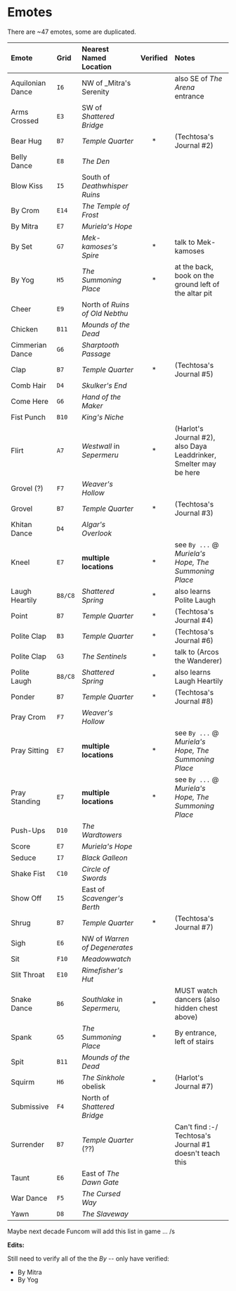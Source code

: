 # Emotes

There are ~47 emotes, some are duplicated.

| Emote          | Grid  | Nearest Named Location    | Verified| Notes |
|:---------------|:------|:--------------------------------|:-:|:------------|
|Aquilonian Dance| `I6`  | NW of _Mitra's Serenity         | | also SE of _The Arena_ entrance |
| Arms Crossed   | `E3`  | SW of _Shattered Bridge_        | | |
| Bear Hug       | `B7`  | _Temple Quarter_                | * | (Techtosa's Journal #2) |
| Belly Dance    | `E8`  | _The Den_                       | | |
| Blow Kiss      | `I5`  | South of _Deathwhisper Ruins_   | | |
| By Crom        | `E14` | _The Temple of Frost_           | | |
| By Mitra       | `E7`  | _Muriela's Hope_                | | |
| By Set         | `G7`  | _Mek-kamoses's Spire_           | * | talk to Mek-kamoses |
| By Yog         | `H5`  | _The Summoning Place_           | * | at the back, book on the ground left of the altar pit |
| Cheer          | `E9`  | North of _Ruins of Old Nebthu_  | | |
| Chicken        | `B11` | _Mounds of the Dead_            | | |
| Cimmerian Dance|`G6` | _Sharptooth Passage_              | | |
| Clap           | `B7`  | _Temple Quarter_                | * | (Techtosa's Journal #5) |
| Comb Hair      | `D4`  | _Skulker's End_                 | | |
| Come Here      | `G6`  | _Hand of the Maker_             | | |
| Fist Punch     | `B10` | _King's Niche_                  | | |
| Flirt          | `A7`  | _Westwall_ in _Sepermeru_       | * | (Harlot's Journal #2), also Daya Leaddrinker, Smelter may be here |
| Grovel (?)     | `F7`  | _Weaver's Hollow_               | | |
| Grovel         | `B7`  | _Temple Quarter_                | * | (Techtosa's Journal #3) |
| Khitan Dance   | `D4`  | _Algar's Overlook_              | | |
| Kneel          | `E7`  | **multiple locations**          | * | see `By ...` @ _Muriela's Hope, The Summoning Place_ |
| Laugh Heartily |`B8/C8`| _Shattered Spring_              | * | also learns Polite Laugh     |
| Point          | `B7`  | _Temple Quarter_                | * | (Techtosa's Journal #4)      |
| Polite Clap    | `B3`  | _Temple Quarter_                | * | (Techtosa's Journal #6)      |
| Polite Clap    | `G3`  | _The Sentinels_                 | * | talk to (Arcos the Wanderer) |
| Polite Laugh   |`B8/C8`| _Shattered Spring_              | * | also learns Laugh Heartily   |
| Ponder         | `B7`  | _Temple Quarter_                | * | (Techtosa's Journal #8)      |
| Pray Crom      | `F7`  | _Weaver's Hollow_               | | |
| Pray Sitting   | `E7`  | **multiple locations**          | * | see `By ...` @ _Muriela's Hope, The Summoning Place_ |
| Pray Standing  | `E7`  | **multiple locations**          | * | see `By ...` @ _Muriela's Hope, The Summoning Place_ |
| Push-Ups       | `D10` | _The Wardtowers_                | | |
| Score          | `E7`  | _Muriela's Hope_                | | |
| Seduce         | `I7`  | _Black Galleon_                 | | |
| Shake Fist     | `C10` | _Circle of Swords_              | | |
| Show Off       | `I5`  | East of _Scavenger's Berth_     | | |
| Shrug          | `B7`  | _Temple Quarter_                | * | (Techtosa's Journal #7) |
| Sigh           | `E6`  | NW of _Warren of Degenerates_   | | |
| Sit            | `F10` | _Meadowwatch_                   | | |
| Slit Throat    | `E10` | _Rimefisher's Hut_              | | |
| Snake Dance    | `B6`  | _Southlake_ in _Sepermeru,_     | * | MUST watch dancers (also hidden chest above) |
| Spank          | `G5`  | _The Summoning Place_           | * | By entrance, left of stairs |
| Spit           | `B11` | _Mounds of the Dead_            | | |
| Squirm         | `H6`  | _The Sinkhole_ obelisk          | * | (Harlot's Journal #7) |
| Submissive     | `F4`  | North of _Shattered Bridge_     | | |
| Surrender      | `B7`  | _Temple Quarter_ (??)           | | Can't find :-/ Techtosa's Journal #1 doesn't teach this |
| Taunt          | `E6`  | East of _The Dawn Gate_         | | |
| War Dance      | `F5`  | _The Cursed Way_                | | |
| Yawn           | `D8`  | _The Slaveway_                  | | |

Maybe next decade Funcom will add this list in game ... /s

**Edits:**

Still need to verify all of the the _By <religion>_ -- only have verified:

* By Mitra
* By Yog
